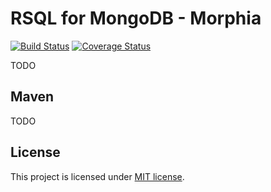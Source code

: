 RSQL for MongoDB - Morphia
==========================
[![Build Status](https://travis-ci.org/marchev/rsql-mongodb-springdata.png)](https://travis-ci.org/marchev/rsql-mongodb-springdata) [![Coverage Status](https://coveralls.io/repos/marchev/rsql-mongodb-springdata/badge.png?branch=master)](https://coveralls.io/r/marchev/rsql-mongodb-springdata?branch=master)

TODO


Maven
-----

TODO

License
-------

This project is licensed under [MIT license](http://opensource.org/licenses/MIT).